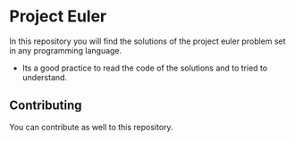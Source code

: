 # Project Euler  

In this repository you will find the solutions of the project euler problem set in any programming language.  

* Its a good practice to read the code of the solutions and to tried to understand.   

## Contributing  

You can contribute as well to this repository.  
